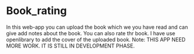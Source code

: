# Book_rating
In this web-app you can upload the book which we you have read and can give add notes about the book. You can also rate thr book.
I have use openlibrary to add the cover of the uploaded book.
Note: THIS APP NEED MORE WORK. IT IS STILL IN DEVELOPMENT PHASE.
